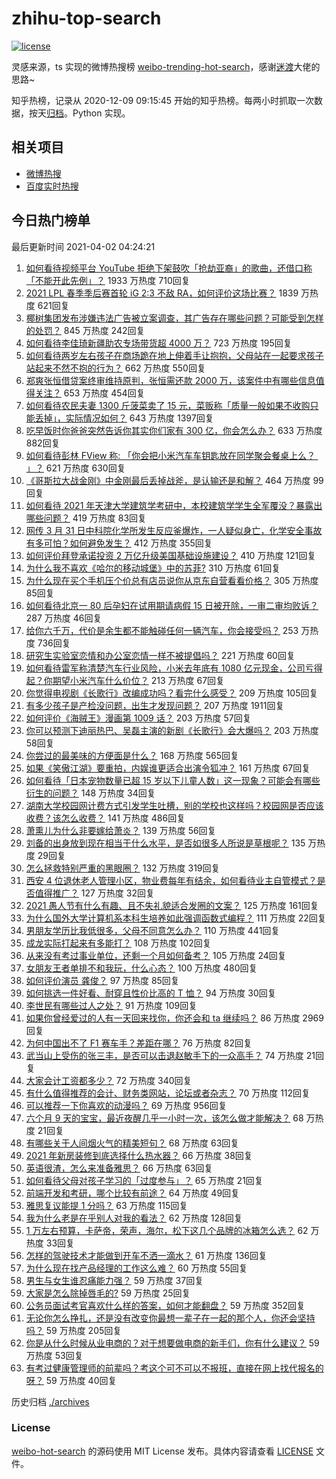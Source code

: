 # zhihu-top-search

[![license](https://img.shields.io/github/license/Arrackisarookie/zhihu-top-search)](https://github.com/Arrackisarookie/zhihu-top-search/blob/master/LICENSE)

灵感来源，ts 实现的微博热搜榜 [weibo-trending-hot-search](https://github.com/justjavac/weibo-trending-hot-search)，感谢[迷渡](https://github.com/justjavac)大佬的思路~

知乎热榜，记录从 2020-12-09 09:15:45 开始的知乎热榜。每两小时抓取一次数据，按天[归档](./archives)。Python 实现。

## 相关项目
+ [微博热搜](https://github.com/Arrackisarookie/weibo-hot-search)
+ [百度实时热搜](https://github.com/Arrackisarookie/baidu-hot-search)

## 今日热门榜单

<!-- Rank Begin -->

最后更新时间 2021-04-02 04:24:21

1. [如何看待视频平台 YouTube 拒绝下架鼓吹「抢劫亚裔」的歌曲，还借口称「不能开此先例」？](https://www.zhihu.com/question/452206336) 1933 万热度 710回复
1. [2021 LPL 春季季后赛首轮 iG 2:3 不敌 RA，如何评价这场比赛？](https://www.zhihu.com/question/452394711) 1839 万热度 621回复
1. [椰树集团发布涉嫌违法广告被立案调查，其广告存在哪些问题？可能受到怎样的处罚？](https://www.zhihu.com/question/452260357) 845 万热度 242回复
1. [如何看待李佳琦新疆助农专场带货超 4000 万？](https://www.zhihu.com/question/452243669) 723 万热度 195回复
1. [如何看待两岁左右孩子在商场跪在地上伸着手让抱抱，父母站在一起要求孩子站起来不然不抱的行为？](https://www.zhihu.com/question/452012204) 662 万热度 550回复
1. [郑爽张恒借贷案终审维持原判，张恒需还款 2000 万，该案件中有哪些信息值得关注？](https://www.zhihu.com/question/452239924) 653 万热度 454回复
1. [如何看待农民夫妻 1300 斤菠菜卖了 15 元，菜贩称「质量一般如果不收购只能丢掉」，实际情况如何？](https://www.zhihu.com/question/452058910) 643 万热度 1397回复
1. [吃早饭时你爸爸突然告诉你其实你们家有 300 亿，你会怎么办？](https://www.zhihu.com/question/447823721) 633 万热度 882回复
1. [如何看待彭林 FView 称: 「你会把小米汽车车钥匙放在同学聚会餐桌上么？ ​​​」？](https://www.zhihu.com/question/452177974) 621 万热度 630回复
1. [《哥斯拉大战金刚》中金刚最后丢掉战斧，是认输还是和解？](https://www.zhihu.com/question/451584283) 464 万热度 99回复
1. [如何看待 2021 年天津大学建筑学考研中，本校建筑学学生全军覆没？暴露出哪些问题？](https://www.zhihu.com/question/451892894) 419 万热度 83回复
1. [网传 3 月 31 日中科院化学所发生反应釜爆炸，一人疑似身亡，化学安全事故有多可怕？如何避免发生？](https://www.zhihu.com/question/452354028) 412 万热度 355回复
1. [如何评价拜登承诺投资 2 万亿升级美国基础设施建设？](https://www.zhihu.com/question/449668091) 410 万热度 121回复
1. [为什么我不喜欢《哈尔的移动城堡》中的苏菲?](https://www.zhihu.com/question/386090089) 310 万热度 61回复
1. [为什么现在买个手机压个价总有店员说你从京东自营看看价格？](https://www.zhihu.com/question/451443024) 305 万热度 85回复
1. [如何看待北京一 80 后孕妇在试用期请病假 15 日被开除，一审二审均败诉？](https://www.zhihu.com/question/452038798) 287 万热度 46回复
1. [给你六千万，代价是余生都不能触碰任何一辆汽车，你会接受吗？](https://www.zhihu.com/question/451405101) 253 万热度 736回复
1. [研究生实验室恋情和办公室恋情一样不被提倡吗？](https://www.zhihu.com/question/422926125) 221 万热度 60回复
1. [如何看待雷军称清楚汽车行业风险，小米去年底有 1080 亿元现金，公司亏得起？你期望小米汽车什么价位？](https://www.zhihu.com/question/452114954) 213 万热度 67回复
1. [你觉得电视剧《长歌行》改编成功吗？看完什么感受？](https://www.zhihu.com/question/439359918) 209 万热度 105回复
1. [有多少孩子是产检没问题，出生才发现问题？](https://www.zhihu.com/question/320505054) 207 万热度 1911回复
1. [如何评价《海贼王》漫画第 1009 话？](https://www.zhihu.com/question/452135549) 203 万热度 57回复
1. [你可以预测下迪丽热巴、吴磊主演的新剧《长歌行》会大爆吗？](https://www.zhihu.com/question/452267812) 203 万热度 58回复
1. [你尝过的最美味的方便面是什么？](https://www.zhihu.com/question/417607029) 168 万热度 565回复
1. [如果《笑傲江湖》要重拍，内娱谁更适合出演令狐冲？](https://www.zhihu.com/question/450884811) 161 万热度 67回复
1. [如何看待「日本宠物数量已超 15 岁以下儿童人数」这一现象？可能会有哪些衍生的问题？](https://www.zhihu.com/question/452361675) 148 万热度 34回复
1. [湖南大学校园网计费方式引发学生吐槽，别的学校也这样吗？校园网是否应该收费？该怎么收费？](https://www.zhihu.com/question/452174010) 141 万热度 486回复
1. [萧熏儿为什么非要嫁给萧炎？](https://www.zhihu.com/question/448033860) 139 万热度 56回复
1. [刘备的出身放到现在相当于什么水平，是否如很多人所说是草根呢？](https://www.zhihu.com/question/452074548) 135 万热度 29回复
1. [怎么拯救特别严重的黑眼圈？](https://www.zhihu.com/question/27592542) 132 万热度 319回复
1. [西安 4 位退休老人管理小区，物业费每年有结余，如何看待业主自管模式？是否值得推广？](https://www.zhihu.com/question/451816714) 127 万热度 32回复
1. [2021 愚人节有什么有趣、且不失礼貌适合发圈的文案？](https://www.zhihu.com/question/452181952) 125 万热度 161回复
1. [为什么国外大学计算机系本科生培养如此强调函数式编程？](https://www.zhihu.com/question/450773131) 111 万热度 22回复
1. [男朋友学历比我低很多，父母不同意怎么办？](https://www.zhihu.com/question/451637860) 110 万热度 441回复
1. [成龙实际打起来有多能打？](https://www.zhihu.com/question/30876851) 108 万热度 102回复
1. [从来没有考过事业单位，还剩一个月如何备考？](https://www.zhihu.com/question/351990894) 105 万热度 24回复
1. [女朋友王者单排不和我玩，什么心态？](https://www.zhihu.com/question/438791687) 100 万热度 480回复
1. [如何评价演员 龚俊？](https://www.zhihu.com/question/62531332) 97 万热度 85回复
1. [如何挑选一件好看、耐穿且性价比高的 T 恤？](https://www.zhihu.com/question/404173699) 94 万热度 30回复
1. [李世民有哪些过人之处？](https://www.zhihu.com/question/29000737) 91 万热度 109回复
1. [如果你曾经爱过的人有一天回来找你，你还会和 ta 继续吗？](https://www.zhihu.com/question/441718033) 86 万热度 2969回复
1. [为何中国出不了 F1 赛车手？差距在哪？](https://www.zhihu.com/question/276059168) 76 万热度 82回复
1. [武当山上受伤的张三丰，是否可以击退赵敏手下的一众高手？](https://www.zhihu.com/question/450327159) 74 万热度 21回复
1. [大家会计工资都多少？](https://www.zhihu.com/question/392926139) 72 万热度 340回复
1. [有什么值得推荐的会计、财务类网站，论坛或者杂志？](https://www.zhihu.com/question/24593787) 70 万热度 112回复
1. [可以推荐一下你喜欢的动漫吗？](https://www.zhihu.com/question/445264498) 69 万热度 956回复
1. [六个月 9 天的宝宝，最近夜醒几乎一小时一次，该怎么做才能解决？](https://www.zhihu.com/question/451976528) 68 万热度 21回复
1. [有哪些关于人间烟火气的精美短句？](https://www.zhihu.com/question/449420621) 68 万热度 63回复
1. [2021 年新房装修到底选择什么热水器？](https://www.zhihu.com/question/437976017) 66 万热度 38回复
1. [英语很渣，怎么来准备雅思？](https://www.zhihu.com/question/27240420) 66 万热度 63回复
1. [如何看待父母对孩子学习的「过度参与」？](https://www.zhihu.com/question/451118207) 65 万热度 21回复
1. [前端开发和考研，哪个比较有前途？](https://www.zhihu.com/question/398881165) 64 万热度 49回复
1. [雅思复议能提 1 分吗？](https://www.zhihu.com/question/35676047) 63 万热度 115回复
1. [我为什么老是在乎别人对我的看法？](https://www.zhihu.com/question/451987588) 62 万热度 128回复
1. [1 万左右预算，卡萨帝，荣声，海尔，松下这几个品牌的冰箱怎么选？](https://www.zhihu.com/question/396555513) 62 万热度 33回复
1. [怎样的驾驶技术才能做到开车不洒一滴水？](https://www.zhihu.com/question/451825918) 61 万热度 136回复
1. [为什么现在找产品经理的工作这么难？](https://www.zhihu.com/question/341498422) 60 万热度 55回复
1. [男生与女生谁忍痛能力强？](https://www.zhihu.com/question/449556051) 59 万热度 37回复
1. [大家是怎么除掉唇毛的?](https://www.zhihu.com/question/376666922) 59 万热度 25回复
1. [公务员面试考官喜欢什么样的答案，如何才能翻盘？](https://www.zhihu.com/question/40195902) 59 万热度 352回复
1. [无论你怎么挣扎，还是没有改变你最想一辈子在一起的那个人，你还会坚持吗？](https://www.zhihu.com/question/451211979) 59 万热度 205回复
1. [你是从什么时候从业电商的？对于想要做电商的新手们，你有什么建议？](https://www.zhihu.com/question/447222540) 59 万热度 53回复
1. [有考过健康管理师的前辈吗？考这个可不可以不报班，直接在网上找代报名的呀？](https://www.zhihu.com/question/448183402) 59 万热度 40回复
<!-- Rank End -->

历史归档 [./archives](./archives)

### License

[weibo-hot-search](https://github.com/Arrackisarookie/zhihu-top-search) 的源码使用 MIT License 发布。具体内容请查看 [LICENSE](./LICENSE) 文件。
